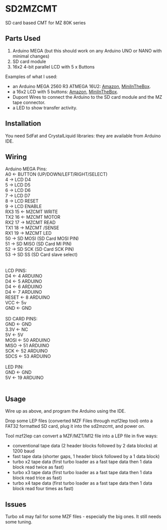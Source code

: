 # SD2MZCMT
SD card based CMT for MZ 80K series

## Parts Used
1. Arduino MEGA (but this should work on any Arduino UNO or NANO with minimal changes)
2. SD card module
3. 16x2 4-bit parallel LCD with 5 x Buttons

Examples of what I used:
- an Arduino MEGA 2560 R3 ATMEGA 16U2: [Amazon](https://www.amazon.fr/gp/product/B06XNPKSDK), [MiniInTheBox](https://www.miniinthebox.com/fr/p/funduino-mega-2560-conseil-du-developpement-r3_p903322.html).
- a 16x2 LCD with 5 buttons: [Amazon](https://www.amazon.fr/gp/product/B01EYW5R5M), [MiniInTheBox](https://www.miniinthebox.com/fr/p/16-x-2-bouclier-clavier-lcd-pour-arduino-uno-duemilanove-mega_p340888.html).
- Dupont Wires to connect the Arduino to the SD card module and the MZ tape connector.
- a LED to show transfer activity.

## Installation
You need SdFat and CrystalLiquid libraries: they are available from Arduino IDE.

## Wiring

Arduino MEGA Pins:<br/>
A0        <- BUTTON (UP/DOWN/LEFT/RIGHT/SELECT)<br/>
        4 -> LCD D4<br/>
        5 -> LCD D5<br/>
        6 -> LCD D6<br/>
        7 -> LCD D7<br/>
        8 -> LCD RESET<br/>
        9 -> LCD ENABLE<br/>
RX3    15 <- MZCMT WRITE<br/>
TX2    16 <- MZCMT MOTOR<br/>
RX2    17 -> MZCMT READ<br/>
TX1    18 -> MZCMT /SENSE<br/>
RX1    19 -> MZCMT LED<br/>
       50 -> SD MOSI (SD Card MOSI PIN)<br/>
       51 -> SD MISO (SD Card MI PIN)<br/>
       52 -> SD SCK  (SD Card SCK PIN)<br/>
       53 -> SD SS   (SD Card slave select)<br/>
<br/>
<br/>
LCD PINS:<br/>
D4    <- 4 ARDUINO<br/>
D4    <- 5 ARDUINO<br/>
D4    <- 6 ARDUINO<br/>
D4    <- 7 ARDUINO<br/>
RESET <- 8 ARDUINO<br/>
VCC   <- 5v<br/>
GND   <- GND<br/>
<br/>
SD CARD PINS:<br/>
 GND <- GND<br/>
3.3V <- NC<br/>
  5V <- 5V<br/>
MOSI <- 50 ARDUINO<br/>
MISO -> 51 ARDUINO<br/>
 SCK <- 52 ARDUINO<br/>
SDCS <- 53 ARDUINO<br/>
<br/>
LED PIN:<br/>
 GND <- GND<br/>
  5V <- 19 ARDUINO<br/>
<br/>

## Usage
Wire up as above, and program the Arduino using the IDE.

Drop some LEP files (converted MZF Files through mzf2lep tool) onto a FAT32 formatted SD card, plug it into the sd2mzcmt, and power on.

Tool mzf2lep can convert a MZF/MZT/M12 file into a LEP file in five ways:
- conventional tape data (2 header blocks followed by 2 data blocks) at 1200 baud
- fast tape data (shorter gaps, 1 header block followed by a 1 data block)
- turbo x2 tape data (first turbo loader as a fast tape data then 1 data block read twice as fast)
- turbo x3 tape data (first turbo loader as a fast tape data then 1 data block read trice as fast)
- turbo x4 tape data (first turbo loader as a fast tape data then 1 data block read four times as fast)

## Issues

Turbo x4 may fail for some MZF files - especially the big ones. It still needs some tuning.  



